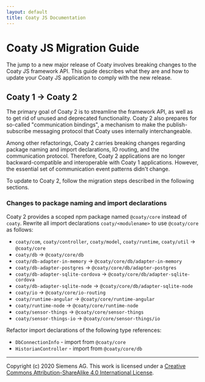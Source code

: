 ```yaml
---
layout: default
title: Coaty JS Documentation
---
```


# Coaty JS Migration Guide

The jump to a new major release of Coaty involves breaking changes to the Coaty
JS framework API. This guide describes what they are and how to update your
Coaty JS application to comply with the new release.

## Coaty 1 -> Coaty 2

The primary goal of Coaty 2 is to streamline the framework API, as well as to
get rid of unused and deprecated functionality. Coaty 2 also prepares for
so-called "communication bindings", a mechanism to make the publish-subscribe
messaging protocol that Coaty uses internally interchangeable.

Among other refactorings, Coaty 2 carries breaking changes regarding package
naming and import declarations, IO routing, and the communication protocol.
Therefore, Coaty 2 applications are no longer backward-compatible and
interoperable with Coaty 1 applications. However, the essential set of
communication event patterns didn't change.

To update to Coaty 2, follow the migration steps described in the following
sections.

### Changes to package naming and import declarations

Coaty 2 provides a scoped npm package named `@coaty/core` instead of `coaty`.
Rewrite all import declarations `coaty/<modulename>` to use `@coaty/core` as
follows:

* `coaty/com`, `coaty/controller`, `coaty/model`, `coaty/runtime`, `coaty/util`
  -> `@coaty/core`
* `coaty/db` -> `@coaty/core/db`
* `coaty/db-adapter-in-memory` -> `@coaty/core/db/adapter-in-memory`
* `coaty/db-adapter-postgres` -> `@coaty/core/db/adapter-postgres`
* `coaty/db-adapter-sqlite-cordova` -> `@coaty/core/db/adapter-sqlite-cordova`
* `coaty/db-adapter-sqlite-node` -> `@coaty/core/db/adapter-sqlite-node`
* `coaty/io` -> `@coaty/core/io-routing`
* `coaty/runtime-angular` -> `@coaty/core/runtime-angular`
* `coaty/runtime-node` -> `@coaty/core/runtime-node`
* `coaty/sensor-things` -> `@coaty/core/sensor-things`
* `coaty/sensor-things-io` -> `@coaty/core/sensor-things/io`

Refactor import declarations of the following type references:

* `DbConnectionInfo` - import from `@coaty/core`
* `HistorianController` - import from `@coaty/core/db`

---
Copyright (c) 2020 Siemens AG. This work is licensed under a
[Creative Commons Attribution-ShareAlike 4.0 International License](http://creativecommons.org/licenses/by-sa/4.0/).
